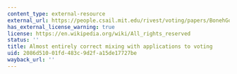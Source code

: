 ```yaml
---
content_type: external-resource
external_url: https://people.csail.mit.edu/rivest/voting/papers/BonehGolle-AlmostEntirelyCorrectMixingWithApplicationsToVoting.pdf
has_external_license_warning: true
license: https://en.wikipedia.org/wiki/All_rights_reserved
status: ''
title: Almost entirely correct mixing with applications to voting
uid: 2086d510-01fd-483c-9d2f-a15de17727be
wayback_url: ''
---
```

